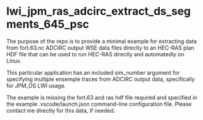 # lwi_jpm_ras_adcirc_extract_ds_segments_645_psc

The purpose of the repo is to provide a minimal example for extracting data from fort.63.nc ADCIRC output WSE data files directly to an HEC-RAS plan HDF file that can be used to run HEC-RAS directly and automatedly on Linux.

This particular application has an included sim_number argument for specifying multiple ensemple traces from ADCIRC output data, specifically for JPM_OS LWI usage.

The example is missing the fort.63 and ras hdf file required and specified in the example .vscode/launch.json command-line configuration file. Please contact me directly for this data, if needed.

